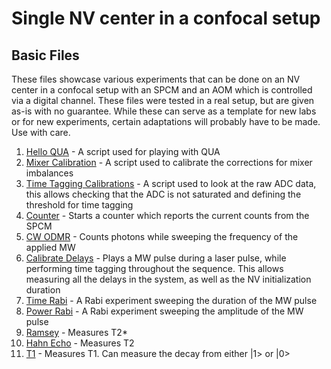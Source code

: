 # Single NV center in a confocal setup

## Basic Files
These files showcase various experiments that can be done on an NV center in a confocal setup with an SPCM and an AOM
which is controlled via a digital channel.
These files were tested in a real setup, but are given as-is with no guarantee.
While these can serve as a template for new labs or for new experiments, certain adaptations will probably have to be made.
Use with care.

1. [Hello QUA](hello_qua.py) - A script used for playing with QUA
2. [Mixer Calibration](manual_mixer_calibration.py) - A script used to calibrate the corrections for mixer imbalances
3. [Time Tagging Calibrations](time_tagging_calibrations.py) - A script used to look at the raw ADC data, this allows 
checking that the ADC is not saturated and defining the threshold for time tagging
4. [Counter](counter.py) - Starts a counter which reports the current counts from the SPCM
5. [CW ODMR](cw_odmr.py) - Counts photons while sweeping the frequency of the applied MW
6. [Calibrate Delays](calibrate_delays.py) - Plays a MW pulse during a laser pulse, while performing time tagging 
throughout the sequence. This allows measuring all the delays in the system, as well as the NV initialization duration
7. [Time Rabi](time_rabi.py) - A Rabi experiment sweeping the duration of the MW pulse
8. [Power Rabi](power_rabi.py) - A Rabi experiment sweeping the amplitude of the MW pulse
9. [Ramsey](ramsey.py) - Measures T2*
10. [Hahn Echo](hahn_echo.py) - Measures T2
11. [T1](T1.py) - Measures T1. Can measure the decay from either |1> or |0>